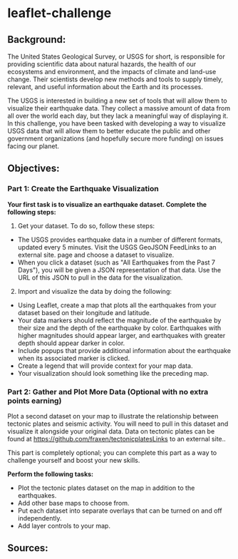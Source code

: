 # leaflet-challenge
## **Background:**
The United States Geological Survey, or USGS for short, is responsible for providing scientific data about natural hazards, the health of our ecosystems and environment, and the impacts of climate and land-use change. Their scientists develop new methods and tools to supply timely, relevant, and useful information about the Earth and its processes.

The USGS is interested in building a new set of tools that will allow them to visualize their earthquake data. They collect a massive amount of data from all over the world each day, but they lack a meaningful way of displaying it. In this challenge, you have been tasked with developing a way to visualize USGS data that will allow them to better educate the public and other government organizations (and hopefully secure more funding) on issues facing our planet.

## **Objectives:**
### **Part 1: Create the Earthquake Visualization**
**Your first task is to visualize an earthquake dataset. Complete the following steps:**

1. Get your dataset. To do so, follow these steps:
- The USGS provides earthquake data in a number of different formats, updated every 5 minutes. Visit the USGS GeoJSON FeedLinks to an external site. page and choose a dataset to visualize.
- When you click a dataset (such as "All Earthquakes from the Past 7 Days"), you will be given a JSON representation of that data. Use the URL of this JSON to pull in the data for the visualization.

2. Import and visualize the data by doing the following:
- Using Leaflet, create a map that plots all the earthquakes from your dataset based on their longitude and latitude.
 - Your data markers should reflect the magnitude of the earthquake by their size and the depth of the earthquake by color. Earthquakes with higher magnitudes should appear larger, and earthquakes with greater depth should appear darker in color.
- Include popups that provide additional information about the earthquake when its associated marker is clicked.
- Create a legend that will provide context for your map data.
- Your visualization should look something like the preceding map.

### **Part 2: Gather and Plot More Data (Optional with no extra points earning)**
Plot a second dataset on your map to illustrate the relationship between tectonic plates and seismic activity. You will need to pull in this dataset and visualize it alongside your original data. Data on tectonic plates can be found at https://github.com/fraxen/tectonicplatesLinks to an external site..

This part is completely optional; you can complete this part as a way to challenge yourself and boost your new skills.

**Perform the following tasks:**
- Plot the tectonic plates dataset on the map in addition to the earthquakes.
- Add other base maps to choose from.
- Put each dataset into separate overlays that can be turned on and off independently.
- Add layer controls to your map.

## **Sources:**